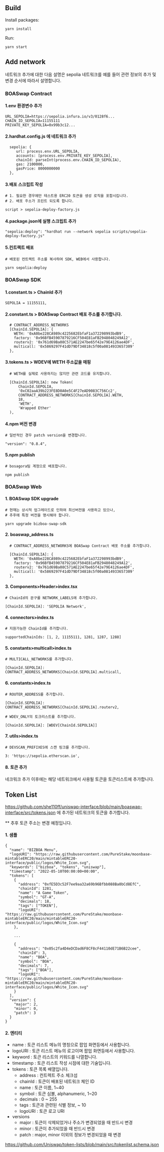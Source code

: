 
## Build

Install packages:

```
yarn install
```

Run:

```
yarn start
```

## Add network
네트워크 추가에 대한 다음 설명은 sepolia 네트워크를 예를 들어 관련 정보의 추가 및 변경 순서에 따라서 설명합니다.

### BOASwap Contract
#### 1.env 환경변수 추가
```
URL_SEPOLIA=https://sepolia.infura.io/v3/0128f6...
CHAIN_ID_SEPOLIA=11155111
PRIVATE_KEY_SEPOLIA=0x99b3c12...
```
#### 2.hardhat.config.js 에 네트워크 추가
```
  sepolia: {
     url: process.env.URL_SEPOLIA,
     accounts: [process.env.PRIVATE_KEY_SEPOLIA],
     chainId: parseInt(process.env.CHAIN_ID_SEPOLIA),
     gas: 2100000,
     gasPrice: 8000000000
  },
```
#### 3.배포 스크립트 작성
```
# 1. 필요한 경우에만 테스트용 ERC20 토큰을 생성 로직을 포합시킵니다.
# 2. 배포 주소가 프린트 되도록 합니다.

script > sepolia-deploy-factory.js
```
#### 4.package.json에 실행 스크립트 추가
```
"sepolia:deploy": "hardhat run --network sepolia scripts/sepolia-deploy-factory.js"
```
#### 5.컨트랙트 배포
```
# 배포된 컨트랙트 주소를 복사하여 SDK, WEB에서 사용합니다.

yarn sepolia:deploy
```

### BOASwap SDK
#### 1.constant.ts > ChainId 추가
```
SEPOLIA = 11155111,
```
#### 2.constant.ts > BOASwap Contract 배포 주소를 추가합니다.
```
  # CONTRACT_ADDRESS_NETWORKS
  [ChainId.SEPOLIA]: {
    WETH: '0xA0be228CA989c4225682EbfaF1a372298993bdB9',
    factory: '0x96BfB45907879216CF504E81aFB2948048249A12',
    routerv2: '0x761d69Ba08C571AE2247be65f42e79E4126ae4DF',
    multicall: '0x5869297F41dD79Df34818c5f00a0814933657309'
  },
```
#### 3.tokens.ts > WDEV에 WETH 주소값을 매핑
```
  # WETH를 실제로 사용하지는 않지만 관련 코드를 유지합니다.
  
  [ChainId.SEPOLIA]: new Token(
      ChainId.SEPOLIA,
      '0xC02aaA39b223FE8D0A0e5C4F27eAD9083C756Cc2',
      CONTRACT_ADDRESS_NETWORKS[ChainId.SEPOLIA].WETH,
      18,
      'WETH',
      'Wrapped Ether'
  ),
```
#### 4.npm 버전 변경
```
# 일반적인 경우 patch version을 변경합니다.

"version": "0.8.4",
```
#### 5.npm publish
```
# bosagora팀 계정으로 배포합니다.

npm publish
```

### BOASwap Web
#### 1. BOASwap SDK upgrade
```
# 현재는 상시적 업그레이드로 인하여 최신버전을 사용하고 있으나,
# 추후에 특정 버전을 명시해야 합니다. 

yarn upgrade bizboa-swap-sdk
```
#### 2. boaswap_address.ts 
```
  # CONTRACT_ADDRESS_NETWORKS에 BOASwap Contract 배포 주소를 추가합니다. 

  [ChainId.SEPOLIA]: {
    WETH: '0xA0be228CA989c4225682EbfaF1a372298993bdB9',
    factory: '0x96BfB45907879216CF504E81aFB2948048249A12',
    routerv2: '0x761d69Ba08C571AE2247be65f42e79E4126ae4DF',
    multicall: '0x5869297F41dD79Df34818c5f00a0814933657309'
  },
```
#### 3. Components>Header>index.tsx
```
# ChainId의 문구를 NETWORK_LABELS에 추가합니다.

[ChainId.SEPOLIA]: 'SEPOLIA Network',
```
#### 4. connectors>index.ts
```
# 지원가능한 ChainId를 추가합니다.

supportedChainIds: [1, 2, 11155111, 1281, 1287, 1288]
```
#### 5. constants>multicall>index.ts
```
# MULTICALL_NETWORKS를 추가합니다.

[ChainId.SEPOLIA]: CONTRACT_ADDRESS_NETWORKS[ChainId.SEPOLIA].multicall,
```
#### 6. constants>index.ts
```
# ROUTER_ADDRESS를 추가합니다. 

[ChainId.SEPOLIA]: CONTRACT_ADDRESS_NETWORKS[ChainId.SEPOLIA].routerv2,

# WDEV_ONLY의 토크리스트를 추가합니다.

[ChainId.SEPOLIA]: [WDEV[ChainId.SEPOLIA]]
```
#### 7. utils>index.ts
```
# DEVSCAN_PREFIXES에 스캔 링크를 추가합니다.

3: 'https://sepolia.etherscan.io',
```
#### 8. 토큰 추가
네크워크 추가 이후에는 해당 네트워크에서 사용될 토큰을 토큰리스트에 추가합니다. 

## Token List
https://github.com/she110ff/uniswap-interface/blob/main/boaswap-interface/src/tokens.json 에 추가된 네트워크의 토큰을 추가합니다. 

** 추후 토큰 주소는 변경 예정입니다.

#### 1. 샘플
```
{
  "name": "BIZBOA Menu",
  "logoURI": "https://raw.githubusercontent.com/PureStake/moonbase-mintableERC20/main/mintableERC20-interface/public/logos/White_Icon.svg",
  "keywords": ["bizboa", "tokens", "uniswap"],
  "timestamp": "2022-05-10T00:00:00+00:00",
  "tokens": [
    {
      "address": "0xfE5D3c52F7ee9aa32a69b96Bfbb088Ba0bCd8EfC",
      "chainId": 1281,
      "name": "A Game Token",
      "symbol": "GT-A",
      "decimals": 18,
      "tags": ["TOKEN"],
      "logoURI": "https://raw.githubusercontent.com/PureStake/moonbase-mintableERC20/main/mintableERC20-interface/public/logos/White_Icon.svg"
    },    
    
    ...
    
    {
      "address": "0x05c2fa4D4eDCDad6F8CF8cF44110dE71B6B22cee",
      "chainId": 3,
      "name": "BOA",
      "symbol": "BOA",
      "decimals": 7,
      "tags": ["BOA"],
      "logoURI": "https://raw.githubusercontent.com/PureStake/moonbase-mintableERC20/main/mintableERC20-interface/public/logos/White_Icon.svg"
    }
  ],
  "version": {
    "major": 2,
    "minor": 0,
    "patch": 3
  }
}
```

#### 2. 엔티티
* name : 토큰 리스트 메뉴의 명칭으로 팝업 화면등에서 사용합니다. 
* logoURI : 토큰 리스트 메뉴의 로고이며 팝업 화면등에서 사용합니다.
* keyword : 토큰 리스트의 키워드를 나열합니다.
* timestamp : 토큰 리스트 작성 시점에 대한 기술입니다.
* tokens : 토큰 목록 배열입니다. 
  * address : 컨트렉트 주소 체크섬
  * chainId : 토큰이 배포된 네트워크 체인 ID
  * name : 토큰 이름, 1~40
  * symbol : 토큰 심볼, alphanumeric, 1~20
  * decimals : 0 ~ 255
  * tags : 토큰과 관련된 식별 정보, ~ 10
  * logoURI : 토큰 로고 URI
* versions
  * major : 토큰이 삭제되었거나 주소가 변경되었을 때 반드시 변경
  * minor : 토큰이 추가되었을 때 반드시 변경
  * patch : major, minor 이외의 정보가 변경되었을 때 변경

https://github.com/Uniswap/token-lists/blob/main/src/tokenlist.schema.json

